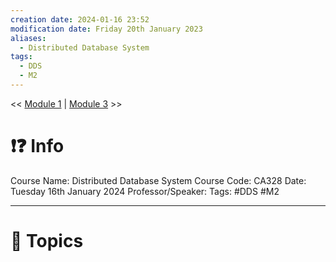 ```yaml
---
creation date: 2024-01-16 23:52
modification date: Friday 20th January 2023
aliases:
  - Distributed Database System
tags:
  - DDS
  - M2
---
```


<< [Module 1](Sem_6/Distributed_Database_System/Notes/Module_1.md)  | [Module 3](Sem_6/Distributed_Database_System/Notes/Module_3.md) >>

# ❗❓ Info
Course Name: Distributed Database System
Course Code: CA328
Date: Tuesday 16th January 2024
Professor/Speaker: 
Tags: #DDS #M2

---
# 📃 Topics